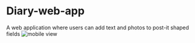 # Diary-web-app
A web application where users can add text and photos to post-it shaped fields
![mobile view](https://raw.githubusercontent.com/chriscarnold/Diary-web-app/blob/main/Picture1.png)
